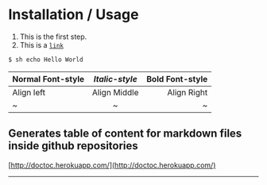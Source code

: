 # Installation / Usage


1. This is the first step.
2. This is a [`link`](link)


```sh
$ sh echo Hello World
```

| Normal Font-style | *Italic-style* | **Bold Font-style** |
| :------------ | :-----------: |  -----------: |
| Align left | Align Middle | Align Right |
| ~ | ~ | ~ |


## Generates table of content for markdown files inside github repositories

[http://doctoc.herokuapp.com/](http://doctoc.herokuapp.com/)



---------------------------